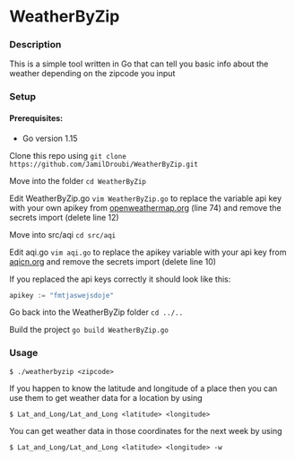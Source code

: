 # WeatherByZip
### Description
This is a simple tool written in Go that can tell you basic info about the weather depending on the zipcode you input
### Setup
#### Prerequisites:
 - Go version 1.15

Clone this repo using `git clone https://github.com/JamilDroubi/WeatherByZip.git`

Move into the folder `cd WeatherByZip`

Edit WeatherByZip.go `vim WeatherByZip.go` to replace the variable api key with your own apikey from [openweathermap.org](https://openweathermap.org) (line 74) and remove the secrets import (delete line 12)

Move into src/aqi `cd src/aqi`

Edit aqi.go `vim aqi.go` to replace the apikey variable with your api key from [aqicn.org](https://aqicn.org) and remove the secrets import (delete line 10)

If you replaced the api keys correctly it should look like this:
```go
apikey := "fmtjaswejsdoje"
```
Go back into the WeatherByZip folder `cd ../..`

Build the project `go build WeatherByZip.go`

### Usage
```
$ ./weatherbyzip <zipcode> 
```
If you happen to know the latitude and longitude of a place then you can use them to get weather data for a location by using
```
$ Lat_and_Long/Lat_and_Long <latitude> <longitude>
```
You can get weather data in those coordinates for the next week by using
```
$ Lat_and_Long/Lat_and_Long <latitude> <longitude> -w
```
